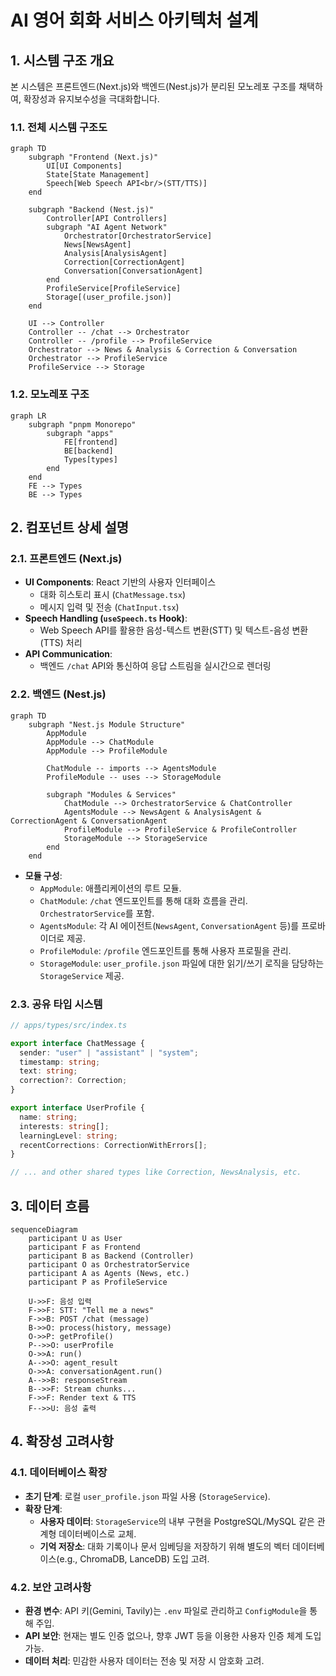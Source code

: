 # AI 영어 회화 서비스 아키텍처 설계

## 1. 시스템 구조 개요

본 시스템은 프론트엔드(Next.js)와 백엔드(Nest.js)가 분리된 모노레포 구조를 채택하여, 확장성과 유지보수성을 극대화합니다.

### 1.1. 전체 시스템 구조도

```mermaid
graph TD
    subgraph "Frontend (Next.js)"
        UI[UI Components]
        State[State Management]
        Speech[Web Speech API<br/>(STT/TTS)]
    end

    subgraph "Backend (Nest.js)"
        Controller[API Controllers]
        subgraph "AI Agent Network"
            Orchestrator[OrchestratorService]
            News[NewsAgent]
            Analysis[AnalysisAgent]
            Correction[CorrectionAgent]
            Conversation[ConversationAgent]
        end
        ProfileService[ProfileService]
        Storage[(user_profile.json)]
    end

    UI --> Controller
    Controller -- /chat --> Orchestrator
    Controller -- /profile --> ProfileService
    Orchestrator --> News & Analysis & Correction & Conversation
    Orchestrator --> ProfileService
    ProfileService --> Storage

```

### 1.2. 모노레포 구조

```mermaid
graph LR
    subgraph "pnpm Monorepo"
        subgraph "apps"
            FE[frontend]
            BE[backend]
            Types[types]
        end
    end
    FE --> Types
    BE --> Types
```

## 2. 컴포넌트 상세 설명

### 2.1. 프론트엔드 (Next.js)

- **UI Components**: React 기반의 사용자 인터페이스
  - 대화 히스토리 표시 (`ChatMessage.tsx`)
  - 메시지 입력 및 전송 (`ChatInput.tsx`)
- **Speech Handling (`useSpeech.ts` Hook)**:
  - Web Speech API를 활용한 음성-텍스트 변환(STT) 및 텍스트-음성 변환(TTS) 처리
- **API Communication**:
  - 백엔드 `/chat` API와 통신하여 응답 스트림을 실시간으로 렌더링

### 2.2. 백엔드 (Nest.js)

```mermaid
graph TD
    subgraph "Nest.js Module Structure"
        AppModule
        AppModule --> ChatModule
        AppModule --> ProfileModule

        ChatModule -- imports --> AgentsModule
        ProfileModule -- uses --> StorageModule

        subgraph "Modules & Services"
            ChatModule --> OrchestratorService & ChatController
            AgentsModule --> NewsAgent & AnalysisAgent & CorrectionAgent & ConversationAgent
            ProfileModule --> ProfileService & ProfileController
            StorageModule --> StorageService
        end
    end
```

- **모듈 구성**:
  - `AppModule`: 애플리케이션의 루트 모듈.
  - `ChatModule`: `/chat` 엔드포인트를 통해 대화 흐름을 관리. `OrchestratorService`를 포함.
  - `AgentsModule`: 각 AI 에이전트(`NewsAgent`, `ConversationAgent` 등)를 프로바이더로 제공.
  - `ProfileModule`: `/profile` 엔드포인트를 통해 사용자 프로필을 관리.
  - `StorageModule`: `user_profile.json` 파일에 대한 읽기/쓰기 로직을 담당하는 `StorageService` 제공.

### 2.3. 공유 타입 시스템

```typescript
// apps/types/src/index.ts

export interface ChatMessage {
  sender: "user" | "assistant" | "system";
  timestamp: string;
  text: string;
  correction?: Correction;
}

export interface UserProfile {
  name: string;
  interests: string[];
  learningLevel: string;
  recentCorrections: CorrectionWithErrors[];
}

// ... and other shared types like Correction, NewsAnalysis, etc.
```

## 3. 데이터 흐름

```mermaid
sequenceDiagram
    participant U as User
    participant F as Frontend
    participant B as Backend (Controller)
    participant O as OrchestratorService
    participant A as Agents (News, etc.)
    participant P as ProfileService

    U->>F: 음성 입력
    F->>F: STT: "Tell me a news"
    F->>B: POST /chat (message)
    B->>O: process(history, message)
    O->>P: getProfile()
    P-->>O: userProfile
    O->>A: run()
    A-->>O: agent_result
    O->>A: conversationAgent.run()
    A-->>B: responseStream
    B-->>F: Stream chunks...
    F->>F: Render text & TTS
    F-->>U: 음성 출력
```

## 4. 확장성 고려사항

### 4.1. 데이터베이스 확장

- **초기 단계**: 로컬 `user_profile.json` 파일 사용 (`StorageService`).
- **확장 단계**:
  - **사용자 데이터**: `StorageService`의 내부 구현을 PostgreSQL/MySQL 같은 관계형 데이터베이스로 교체.
  - **기억 저장소**: 대화 기록이나 문서 임베딩을 저장하기 위해 별도의 벡터 데이터베이스(e.g., ChromaDB, LanceDB) 도입 고려.

### 4.2. 보안 고려사항

- **환경 변수**: API 키(Gemini, Tavily)는 `.env` 파일로 관리하고 `ConfigModule`을 통해 주입.
- **API 보안**: 현재는 별도 인증 없으나, 향후 JWT 등을 이용한 사용자 인증 체계 도입 가능.
- **데이터 처리**: 민감한 사용자 데이터는 전송 및 저장 시 암호화 고려.

